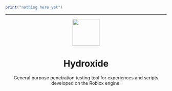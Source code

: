 ```lua
print("nothing here yet")
```

---

<div align="center">
    <a>
        <img src="https://cdn.discordapp.com/attachments/658310011788722187/1081672886437285898/image.png" width="84" height="84"></img>
    </a>
    <h1>Hydroxide</h1>
    <p>General purpose penetration testing tool for experiences and scripts developed on the Roblox engine.</p>
</div>
